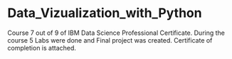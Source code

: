 # Data_Vizualization_with_Python
Course 7 out of 9 of IBM Data Science Professional Certificate.
During the course 5 Labs were done and Final project was created.
Certificate of completion is attached.
